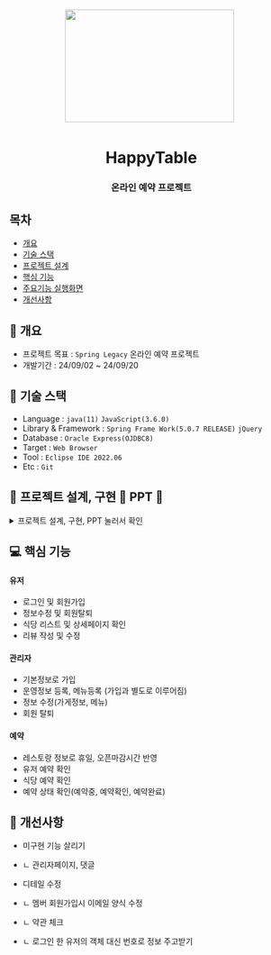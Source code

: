 <h1 align='center'> <img src='https://private-user-images.githubusercontent.com/171959356/366739552-3cf7c010-4ee2-4834-97f7-f99cf871c758.png?jwt=eyJhbGciOiJIUzI1NiIsInR5cCI6IkpXVCJ9.eyJpc3MiOiJnaXRodWIuY29tIiwiYXVkIjoicmF3LmdpdGh1YnVzZXJjb250ZW50LmNvbSIsImtleSI6ImtleTUiLCJleHAiOjE3MjYxMjEzOTMsIm5iZiI6MTcyNjEyMTA5MywicGF0aCI6Ii8xNzE5NTkzNTYvMzY2NzM5NTUyLTNjZjdjMDEwLTRlZTItNDgzNC05N2Y3LWY5OWNmODcxYzc1OC5wbmc_WC1BbXotQWxnb3JpdGhtPUFXUzQtSE1BQy1TSEEyNTYmWC1BbXotQ3JlZGVudGlhbD1BS0lBVkNPRFlMU0E1M1BRSzRaQSUyRjIwMjQwOTEyJTJGdXMtZWFzdC0xJTJGczMlMkZhd3M0X3JlcXVlc3QmWC1BbXotRGF0ZT0yMDI0MDkxMlQwNjA0NTNaJlgtQW16LUV4cGlyZXM9MzAwJlgtQW16LVNpZ25hdHVyZT00ZDMyZmQxNWE0MmFiNjY0NzAzNmYwNmFkN2MyMDc5ZTA3YTQ0ZjhiMjFlYTZlMTY5NjhkNDA3NjNhZTFhMWJiJlgtQW16LVNpZ25lZEhlYWRlcnM9aG9zdCZhY3Rvcl9pZD0wJmtleV9pZD0wJnJlcG9faWQ9MCJ9.GNkuUU7rYTiqfaCD5d6Y277-7dTMDs2PQbO99_WgqTY' style='width: 300px; height: 200px;'>&nbsp;</h1>



<h1  align='center'>HappyTable</h1>
<h3 align='center'> 온라인 예약 프로젝트 </h3>



## 목차
- [개요](https://github.com//poty7877/SpringProject#-개요)
- [기술 스택](https://github.com//poty7877/SpringProject#-기술-스택)
- [프로젝트 설계](https://github.com//poty7877/SpringProject#프로젝트-설계)
- [핵심 기능](https://github.com//poty7877/SpringProject#-핵심-기능)
- [주요기능 실행화면](https://github.com//poty7877/SpringProject#-주요기능-실행화면)
- [개선사항](https://github.com//poty7877/SpringProject#-개선사항)
  


## 🚩 개요
- 프로젝트 목표 : `Spring Legacy` 온라인 예약 프로젝트
- 개발기간 : 24/09/02 ~ 24/09/20



## 🔧 기술 스택
- Language : `java(11)` `JavaScript(3.6.0)`
- Library & Framework : `Spring Frame Work(5.0.7 RELEASE)` `jQuery`
- Database : `Oracle Express(OJDBC8)`
- Target : `Web Browser`
- Tool : `Eclipse IDE 2022.06`
- Etc : `Git`

## 👾 프로젝트 설계, 구현 📂 PPT 📂

<details><summary>프로젝트 설계, 구현, PPT 눌러서 확인</summary>   
<div align="center">   

![image](https://github.com/user-attachments/assets/83a867f2-3300-4a24-a799-dc80444bb606)
![image](https://github.com/user-attachments/assets/bd08a1f6-96c8-480d-9d60-b600cf1cd990)
![image](https://github.com/user-attachments/assets/1e00026b-f50b-4de1-a1cb-2093669dcc23)
![image](https://github.com/user-attachments/assets/93b6e6d1-2f2f-46aa-b744-942c18f75be2)
![image](https://github.com/user-attachments/assets/0d27e29f-83c2-4279-a7a9-39e13833a00c)
![image](https://github.com/user-attachments/assets/b39ddf28-4687-4c03-a680-b87baf14ebf6)
![image](https://github.com/user-attachments/assets/459f17bd-d4d7-4888-ada4-7aaeee346b6d)
![image](https://github.com/user-attachments/assets/9f35a4d2-08ed-48eb-911b-c184225b41ac)
![image](https://github.com/user-attachments/assets/13d30aa8-29bc-4896-9089-929746000c9e)
![image](https://github.com/user-attachments/assets/db902e1c-1931-4f31-8f75-647bec0cd13f)
![image](https://github.com/user-attachments/assets/462eedd7-ae63-4411-9a61-5645bbda1ec2)
![image](https://github.com/user-attachments/assets/8f5d9ca3-d785-413d-9104-3e095f834918)
![image](https://github.com/user-attachments/assets/0d4f25f8-943d-43ae-9855-9da72c123815)
![image](https://github.com/user-attachments/assets/b9abf2ba-79e3-470d-87c8-0d3bee26c4c8)
![image](https://github.com/user-attachments/assets/596b6c81-7288-4d23-9f3e-27e47baf1b7a)
![image](https://github.com/user-attachments/assets/c92f5341-4c61-434f-b5ce-566ccd6590b7)
![image](https://github.com/user-attachments/assets/009d9191-7dc7-4993-8568-6f89b70aed74)
![image](https://github.com/user-attachments/assets/5c616f4f-d101-458d-9f74-44c08fbf1938)
![image](https://github.com/user-attachments/assets/f765d875-b3f7-4689-9be2-619323908828)
![image](https://github.com/user-attachments/assets/ed227248-15b6-4a09-8937-49bedcc77ff9)
![image](https://github.com/user-attachments/assets/b0e718c3-e90e-4093-9929-af6878d5a591)
![image](https://github.com/user-attachments/assets/18ac5308-a28d-460e-98d1-3718acb5fd13)
![image](https://github.com/user-attachments/assets/be040404-4401-4a37-a21e-e3a84ca41312)
![image](https://github.com/user-attachments/assets/448da77c-77fc-4c4e-b9bf-88bb60d0fa1d)
![image](https://github.com/user-attachments/assets/1d2319e2-c7d6-47b4-9ea1-04e87395d8bd)
![image](https://github.com/user-attachments/assets/e7cf0aab-d5b0-49a8-ac77-5f898463cca9)
![image](https://github.com/user-attachments/assets/e7c741c9-b9a1-423c-a9a1-47797eaf1080)
![image](https://github.com/user-attachments/assets/41fa782f-bd3b-4f5d-8d69-56f1d3ed8ab7)
![image](https://github.com/user-attachments/assets/92dbfa94-16b7-47d4-b1fa-ed5a24b36f6d)
![image](https://github.com/user-attachments/assets/d25dae2a-89fa-44da-a561-ac86d349b540)
![image](https://github.com/user-attachments/assets/57a9bd6e-4fd9-4e18-9bb7-fafd0747a4bc)
![image](https://github.com/user-attachments/assets/159c6881-fc01-4fc6-8575-7d0db5f98f50)
![image](https://github.com/user-attachments/assets/2c6b6dd9-6a67-47da-8c29-ef4a144f393d)
![image](https://github.com/user-attachments/assets/53e4ec9b-8ade-4923-b187-e92952cecbf1)









</div>            
</details>

## 💻 핵심 기능



#### 유저
- 로그인 및 회원가입
- 정보수정 및 회원탈퇴
- 식당 리스트 및 상세페이지 확인
- 리뷰 작성 및 수정

#### 관리자
- 기본정보로 가입
- 운영정보 등록, 메뉴등록 (가입과 별도로 이루어짐) 
- 정보 수정(가게정보, 메뉴)
- 회원 탈퇴 

#### 예약
- 레스토랑 정보로 휴일, 오픈마감시간 반영
- 유저 예약 확인
- 식당 예약 확인
- 예약 상태 확인(예약중, 예약확인, 예약완료)

<!--## 🎇 주요기능 실행화면

<details>
<summary> 실행화면 1 눌러서 확인</summary>



</details>

<details>
<summary> 실행화면 2 눌러서 확인</summary>-->



</details>


## 🌄 개선사항
- 미구현 기능 살리기
- ㄴ 관리자페이지, 댓글

- 디테일 수정
- ㄴ 멤버 회원가입시 이메일 양식 수정
- ㄴ 약관 체크
- ㄴ 로그인 한 유저의 객체 대신 번호로 정보 주고받기

